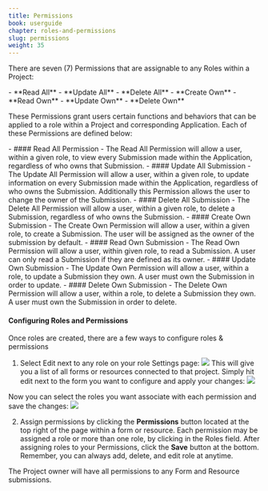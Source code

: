 ```yaml
---
title: Permissions
book: userguide
chapter: roles-and-permissions
slug: permissions
weight: 35
---
```


<p>There are seven (7) Permissions that are assignable to any Roles within a Project: </p>
 - **Read All**
 - **Update All**
 - **Delete All**
 - **Create Own**
 - **Read Own**
 - **Update Own**
 - **Delete Own**
<p>These Permissions grant users certain functions and behaviors that can be applied to a role within a Project and corresponding Application. Each of these Permissions are defined below:</p>
- #### Read All Permission
    - The Read All Permission will allow a user, within a given role, to view every Submission made within the Application, regardless of who owns that Submission.
- #### Update All Submission
   - The Update All Permission will allow a user, within a given role, to update information on every Submission made within the Application, regardless of who owns the Submission. Additionally this Permission allows the user to change the owner of the Submission.
- #### Delete All Submission
   - The Delete All Permission will allow a user, within a given role, to delete a Submission, regardless of who owns the Submission.
- #### Create Own Submission
   - The Create Own Permission will allow a user, within a  given role, to create a Submission. The user will be assigned as the owner of the submission by default.
- #### Read Own Submission
   - The Read Own Permission will allow a user, within given role, to read a Submission. A user can only read a Submission if they are defined as its owner.
- #### Update Own Submission
   - The Update Own Permission will allow a user, within a role, to update a Submission they own. A user must own the Submission in order to update.
- #### Delete Own Submission
   - The Delete Own Permission will allow a user, within a role, to delete a Submission they own. A user must own the Submission in order to delete.

#### Configuring Roles and Permissions
Once roles are created, there are a few ways to configure roles & permissions

1. Select Edit next to any role on your role Settings page:
![](https://cloud.githubusercontent.com/assets/13321142/9473019/2e74b912-4b1e-11e5-9c9b-8ae976a0172e.png)
This will give you a list of all forms or resources connected to that project. Simply hit edit next to the form you want to configure and apply your changes:
![](https://cloud.githubusercontent.com/assets/13321142/9473020/2e758284-4b1e-11e5-9651-748f814ea2bd.png)

Now you can select the roles you want associate with each permission and save the changes:
![](https://cloud.githubusercontent.com/assets/13321142/9473023/2e78dfc4-4b1e-11e5-9955-70ae0ab48e36.png)

2. Assign permissions by clicking the **Permissions** button located at the top right of the page within a form or resource. Each permission may be assigned a role or more than one role, by clicking in the Roles field. After assigning roles to your Permissions, click the **Save** button at the bottom. Remember, you can always add, delete, and edit role at anytime.

<p class="note">The Project owner will have all permissions to any Form and Resource submissions.</p>
